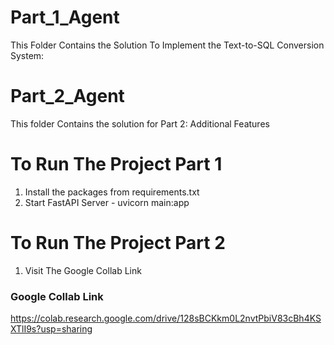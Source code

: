# Part_1_Agent
This Folder Contains the Solution To Implement the Text-to-SQL Conversion System:

# Part_2_Agent
This folder Contains the solution for Part 2: Additional Features

# To Run The Project Part 1
1) Install the packages from  requirements.txt
2) Start FastAPI Server - uvicorn main:app

# To Run The Project Part 2
1) Visit The Google Collab Link
### Google Collab Link

https://colab.research.google.com/drive/128sBCKkm0L2nvtPbiV83cBh4KSXTlI9s?usp=sharing
